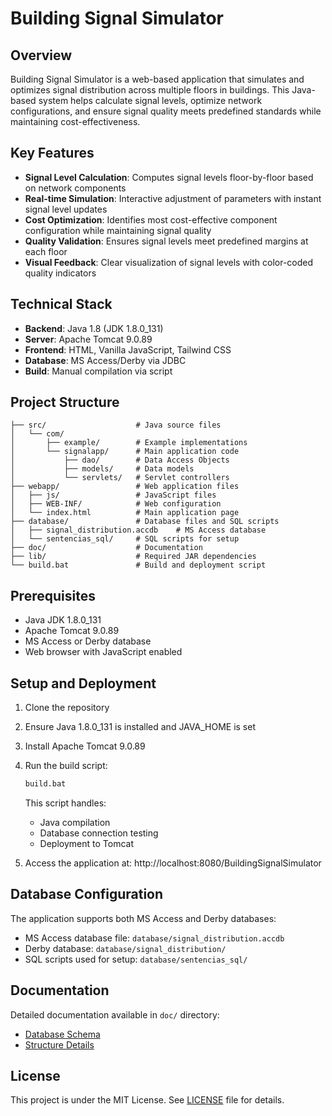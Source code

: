 # Building Signal Simulator

## Overview

Building Signal Simulator is a web-based application that simulates and optimizes signal distribution across multiple floors in buildings. This Java-based system helps calculate signal levels, optimize network configurations, and ensure signal quality meets predefined standards while maintaining cost-effectiveness.

## Key Features

- **Signal Level Calculation**: Computes signal levels floor-by-floor based on network components
- **Real-time Simulation**: Interactive adjustment of parameters with instant signal level updates
- **Cost Optimization**: Identifies most cost-effective component configuration while maintaining signal quality
- **Quality Validation**: Ensures signal levels meet predefined margins at each floor
- **Visual Feedback**: Clear visualization of signal levels with color-coded quality indicators

## Technical Stack

- **Backend**: Java 1.8 (JDK 1.8.0_131)
- **Server**: Apache Tomcat 9.0.89
- **Frontend**: HTML, Vanilla JavaScript, Tailwind CSS
- **Database**: MS Access/Derby via JDBC
- **Build**: Manual compilation via script

## Project Structure

```
├── src/                    # Java source files
│   └── com/
│       ├── example/        # Example implementations
│       └── signalapp/      # Main application code
│           ├── dao/        # Data Access Objects
│           ├── models/     # Data models
│           └── servlets/   # Servlet controllers
├── webapp/                 # Web application files
│   ├── js/                 # JavaScript files
│   ├── WEB-INF/            # Web configuration
│   └── index.html          # Main application page
├── database/               # Database files and SQL scripts
│   ├── signal_distribution.accdb    # MS Access database
│   └── sentencias_sql/     # SQL scripts for setup
├── doc/                    # Documentation
├── lib/                    # Required JAR dependencies
└── build.bat               # Build and deployment script
```

## Prerequisites

- Java JDK 1.8.0_131
- Apache Tomcat 9.0.89
- MS Access or Derby database
- Web browser with JavaScript enabled

## Setup and Deployment

1. Clone the repository
2. Ensure Java 1.8.0_131 is installed and JAVA_HOME is set
3. Install Apache Tomcat 9.0.89
4. Run the build script:

   ```bash
   build.bat
   ```

   This script handles:

   - Java compilation
   - Database connection testing
   - Deployment to Tomcat

5. Access the application at: http://localhost:8080/BuildingSignalSimulator

## Database Configuration

The application supports both MS Access and Derby databases:

- MS Access database file: `database/signal_distribution.accdb`
- Derby database: `database/signal_distribution/`
- SQL scripts used for setup: `database/sentencias_sql/`

## Documentation

Detailed documentation available in `doc/` directory:

- [Database Schema](doc/Database.md)
- [Structure Details](doc/Estructura.md)

## License

This project is under the MIT License. See [LICENSE](LICENSE) file for details.
